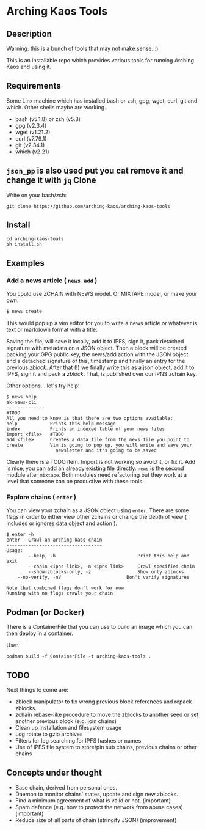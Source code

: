 Arching Kaos Tools
==================

Description
-----------

Warning: this is a bunch of tools that may not make sense. :)

This is an installable repo which provides various tools for running Arching Kaos and using it.

Requirements
------------
Some Linx machine which has installed bash or zsh, gpg, wget, curl, git and which.
Other shells maybe are working.

- bash (v5.1.8) or zsh (v5.8)
- gpg (v2.3.4)
- wget (v1.21.2)
- curl (v7.79.1)
- git (v2.34.1)
- which (v2.21)

`json_pp` is also used put you cat remove it and change it with `jq`
Clone
-----

Write on your bash/zsh:
```
git clone https://github.com/arching-kaos/arching-kaos-tools
```

Install
-------
```
cd arching-kaos-tools
sh install.sh
```

Examples
--------

### Add a news article ( `news add` )

You could use ZCHAIN with NEWS model. Or MIXTAPE model, or make your own.
``` bash
$ news create
```

This would pop up a vim editor for you to write a news article or whatever is text or markdown format with a title.

Saving the file, will save it locally, add it to IPFS, sign it, pack detached signature with metadata on a JSON object. Then a block will be created packing your GPG public key, the news/add action with the JSON object and a detached signature of this, timestamp and finally an entry for the previous *zblock*. After that (!) we finally write this as a json object, add it to IPFS, sign it and pack a *zblock*. That, is published over our IPNS zchain key.

Other options... let's try help! 

``` console
$ news help
ak-news-cli
--------------
#TODO
All you need to know is that there are two options available:
help            Prints this help message
index           Prints an indexed table of your news files
import <file>   #TODO
add <file>      Creates a data file from the news file you point to
create          Vim is going to pop up, you will write and save your
                  newsletter and it's going to be saved
```

Clearly there is a TODO item. Import is not working so avoid it, or fix it.
Add is nice, you can add an already existing file directly. `news` is the second module after `mixtape`. Both modules need refactoring but they work at a level that someone can be productive with these tools.  

### Explore chains ( `enter` )

You can view your zchain as a JSON object using `enter`. There are some flags in order to either view other zchains or change the depth of view ( includes or ignores data object and action ).

``` console
$ enter -h
enter - Crawl an arching kaos chain
-----------------------------------
Usage:
        --help, -h                              Print this help and exit
        --chain <ipns-link>, -n <ipns-link>     Crawl specified chain
        --show-zblocks-only, -z                 Show only zblocks
	--no-verify, -nV                        Don't verify signatures

Note that combined flags don't work for now
Running with no flags crawls your chain
```

Podman (or Docker)
------------------

There is a ContainerFile that you can use to build an image which you can then deploy in a container.

Use:

```
podman build -f ContainerFile -t arching-kaos-tools .
```

TODO
----

Next things to come are:
- zblock manipulator to fix wrong previous block references and repack zblocks.
- zchain rebase-like procedure to move the zblocks to another seed or set another previous block (e.g. join chains)
- Clean up installation and filesystem usage
- Log rotate to gzip archives
- Filters for log searching for IPFS hashes or names
- Use of IPFS file system to store/pin sub chains, previous chains or other chains

Concepts under thought
----------------------

- Base chain, derived from personal ones.
- Daemon to monitor chains' states, update and sign new zblocks.
- Find a minimum agreement of what is valid or not. (important)
- Spam defence (e.g. how to protect the network from abuse cases) (important)
- Reduce size of all parts of chain (stringify JSON) (improvement)

